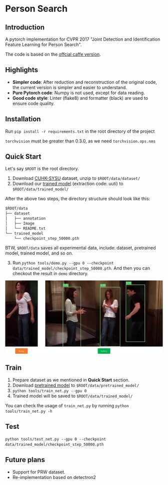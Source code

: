 # Person Search

## Introduction

A pytorch implementation for CVPR 2017 "Joint Detection and Identification Feature Learning for Person Search".

The code is based on the [offcial caffe version](<[https://link](https://github.com/ShuangLI59/person_search.git)>).

## Highlights

-   **Simpler code**: After reduction and reconstruction of the original code, the current version is simpler and easier to understand.
-   **Pure Pytorch code**: Numpy is not used, except for data reading.
-   **Good code style**: Linter (flake8) and formatter (black) are used to ensure code quality.

## Installation

Run `pip install -r requirements.txt` in the root directory of the project

`torchvision` must be greater than 0.3.0, as we need `torchvision.ops.nms`

## Quick Start

Let's say `$ROOT` is the root directory.

1. Download [CUHK-SYSU](https://pan.baidu.com/s/1jHLfeZk) dataset, unzip to `$ROOT/data/dataset/`
2. Download our [trained model](https://pan.baidu.com/s/1myLvpWHWJcAne3xDVuvQGg) (extraction code: uuti) to `$ROOT/data/trained_model/`

After the above two steps, the directory structure should look like this:

```
$ROOT/data
├── dataset
│   ├── annotation
│   ├── Image
│   └── README.txt
└── trained_model
    └── checkpoint_step_50000.pth
```

BTW, `$ROOT/data` saves all experimental data, include: dataset, pretrained model, trained model, and so on.

3. Run `python tools/demo.py --gpu 0 --checkpoint data/trained_model/checkpoint_step_50000.pth`.
   And then you can checkout the result in `demo` directory.

![demo.jpg](./imgs/demo.jpg)

## Train

1. Prepare dataset as we mentioned in **Quick Start** section.
2. Download [pretrained model](https://pan.baidu.com/s/1pYkGhnpl46DCuKyIbNNXqQ) to `$ROOT/data/pretrained_model/`
3. `python tools/train_net.py --gpu 0`
4. Trained model will be saved to `$ROOT/data/trained_model/`

You can check the usage of `train_net.py` by running `python tools/train_net.py -h`

## Test

`python tools/test_net.py --gpu 0 --checkpoint data/trained_model/checkpoint_step_50000.pth`

## Future plans

-   Support for PRW dataset.
-   Re-implementation based on detectron2
